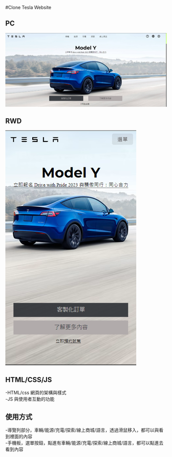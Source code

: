 #Clone Tesla Website

## PC
![image](https://github.com/VincentXu720/clone_Tesla/blob/main/projectImg/Tesla_Web_PC.png)

## RWD
![image](https://github.com/VincentXu720/clone_Tesla/blob/main/projectImg/Tesla_Web_RWD.png)

## HTML/CSS/JS
-HTML/css 網頁的架構與樣式<br>
-JS 與使用者互動的功能

## 使用方式
-導覽列部分，車輛/能源/充電/探索/線上商城/語言，透過滑鼠移入，都可以與看到裡面的內容<br>
-手機板，選單按鈕，點進有車輛/能源/充電/探索/線上商城/語言，都可以點進去看到內容

